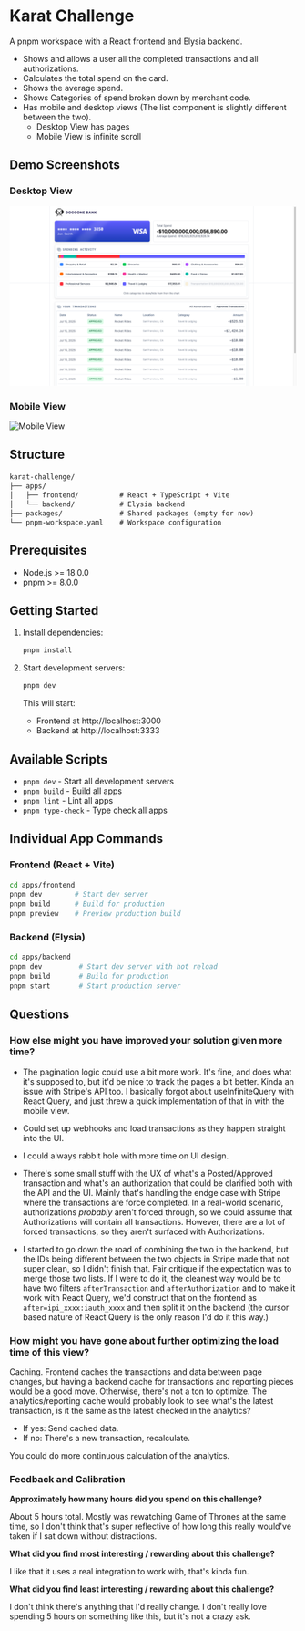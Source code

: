 # Karat Challenge

A pnpm workspace with a React frontend and Elysia backend.

- Shows and allows a user all the completed transactions and all authorizations.
- Calculates the total spend on the card.
- Shows the average spend.
- Shows Categories of spend broken down by merchant code.
- Has mobile and desktop views (The list component is slightly different between the two).
  - Desktop View has pages
  - Mobile View is infinite scroll

## Demo Screenshots

### Desktop View

![Desktop View](./demo_screenshot_desktop.png)

### Mobile View

![Mobile View](./demo_screenshot_iphone.png)

## Structure

```
karat-challenge/
├── apps/
│   ├── frontend/          # React + TypeScript + Vite
│   └── backend/           # Elysia backend
├── packages/              # Shared packages (empty for now)
└── pnpm-workspace.yaml    # Workspace configuration
```

## Prerequisites

- Node.js >= 18.0.0
- pnpm >= 8.0.0

## Getting Started

1. Install dependencies:

   ```bash
   pnpm install
   ```

2. Start development servers:

   ```bash
   pnpm dev
   ```

   This will start:

   - Frontend at http://localhost:3000
   - Backend at http://localhost:3333

## Available Scripts

- `pnpm dev` - Start all development servers
- `pnpm build` - Build all apps
- `pnpm lint` - Lint all apps
- `pnpm type-check` - Type check all apps

## Individual App Commands

### Frontend (React + Vite)

```bash
cd apps/frontend
pnpm dev        # Start dev server
pnpm build      # Build for production
pnpm preview    # Preview production build
```

### Backend (Elysia)

```bash
cd apps/backend
pnpm dev         # Start dev server with hot reload
pnpm build       # Build for production
pnpm start       # Start production server
```

## Questions

### How else might you have improved your solution given more time?

- The pagination logic could use a bit more work. It's fine, and does what it's supposed to, but it'd be nice to track the pages a bit better. Kinda an issue with Stripe's API too. I basically forgot about useInfiniteQuery with React Query, and just threw a quick implementation of that in with the mobile view.

- Could set up webhooks and load transactions as they happen straight into the UI.

- I could always rabbit hole with more time on UI design.

- There's some small stuff with the UX of what's a Posted/Approved transaction and what's an authorization that could be clarified both with the API and the UI. Mainly that's handling the endge case with Stripe where the transactions are force completed. In a real-world scenario, authorizations _probably_ aren't forced through, so we could assume that Authorizations will contain all transactions. However, there are a lot of forced transactions, so they aren't surfaced with Authorizations.

- I started to go down the road of combining the two in the backend, but the IDs being different between the two objects in Stripe made that not super clean, so I didn't finish that. Fair critique if the expectation was to merge those two lists. If I were to do it, the cleanest way would be to have two filters `afterTransaction` and `afterAuthorization` and to make it work with React Query, we'd construct that on the frontend as `after=ipi_xxxx:iauth_xxxx` and then split it on the backend (the cursor based nature of React Query is the only reason I'd do it this way.)

### How might you have gone about further optimizing the load time of this view?

Caching. Frontend caches the transactions and data between page changes, but having a backend cache for transactions and reporting pieces would be a good move. Otherwise, there's not a ton to optimize.
The analytics/reporting cache would probably look to see what's the latest transaction, is it the same as the latest checked in the analytics?

- If yes: Send cached data.
- If no: There's a new transaction, recalculate.

You could do more continuous calculation of the analytics.

### Feedback and Calibration

**Approximately how many hours did you spend on this challenge?**

About 5 hours total. Mostly was rewatching Game of Thrones at the same time, so I don't think that's super reflective of how long this really would've taken if I sat down without distractions.

**What did you find most interesting / rewarding about this challenge?**

I like that it uses a real integration to work with, that's kinda fun.

**What did you find least interesting / rewarding about this challenge?**

I don't think there's anything that I'd really change. I don't really love spending 5 hours on something like this, but it's not a crazy ask.
